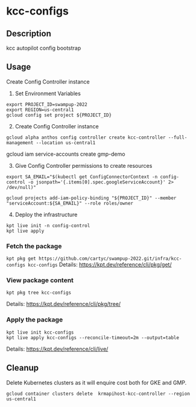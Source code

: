 # kcc-configs

## Description
kcc autopilot config bootstrap

## Usage

Create Config Controller instance

1. Set Environment Variables
```
export PROJECT_ID=swampup-2022  
export REGION=us-central1
gcloud config set project ${PROJECT_ID}
```

2. Create Config Controller instance
```
gcloud alpha anthos config controller create kcc-controller --full-management --location us-central1
```

gcloud iam service-accounts create gmp-demo


3. Give Config Controller permissions to create resources
```
export SA_EMAIL="$(kubectl get ConfigConnectorContext -n config-control -o jsonpath='{.items[0].spec.googleServiceAccount}' 2> /dev/null)"

gcloud projects add-iam-policy-binding "${PROJECT_ID}" --member "serviceAccount:${SA_EMAIL}" --role roles/owner
```

4. Deploy the infrastructure
```
kpt live init -n config-control
kpt live apply
```


### Fetch the package

`kpt pkg get https://github.com/cartyc/swampup-2022.git/infra/kcc-configs kcc-configs`
Details: https://kpt.dev/reference/cli/pkg/get/

### View package content

`kpt pkg tree kcc-configs`

Details: https://kpt.dev/reference/cli/pkg/tree/

### Apply the package
```
kpt live init kcc-configs
kpt live apply kcc-configs --reconcile-timeout=2m --output=table
```
Details: https://kpt.dev/reference/cli/live/



## Cleanup

Delete Kubernetes clusters as it will enquire cost both for GKE and GMP.

```
gcloud container clusters delete  krmapihost-kcc-controller --region us-central1
```
